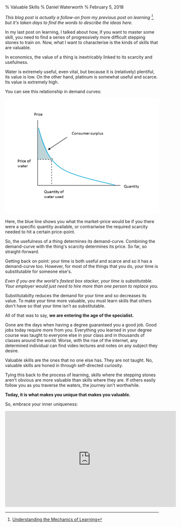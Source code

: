 % Valuable Skills
% Daniel Waterworth
% February 5, 2018

*This blog post is actually a follow-on from my previous post on
learning [^1], but it's taken days to find the words to describe the
ideas here.*

In my last post on learning, I talked about how, if you want to master
some skill, you need to find a series of progressively more difficult
stepping stones to train on. Now, what I want to characterise is the
kinds of skills that are valuable.

In economics, the value of a thing is inextricably linked to its
scarcity and usefulness.

Water is extremely useful, even vital, but because it is (relatively)
plentiful, its value is low. On the other hand, platinum is somewhat
useful and scarce. Its value is extremely high.

You can see this relationship in demand curves:

![demand](../images/demand.jpg)

Here, the blue line shows you what the market-price would be if you there
were a specific quantity available, or contrariwise the required scarcity
needed to hit a certain price-point.

So, the usefulness of a thing determines its demand-curve. Combining the
demand-curve with the thing's scarcity determines its price. So far, so
straight-forward.

Getting back on point: your time is both useful and scarce and so it has
a demand-curve too. However, for most of the things that you do, your
time is substitutable for someone else's.

*Even if you are the world's fastest box stacker, your time is
substitutable. Your employer would just need to hire more than one
person to replace you.*

Substitutabilty reduces the demand for your time and so decreases its
value. To make your time more valuable, you must learn skills that
others don't have so that your time isn't as substitutable.

All of that was to say, **we are entering the age of the specialist.**

Gone are the days when having a degree guaranteed you a good job. Good
jobs today require more from you. Everything you learned in your degree
course was taught to everyone else in your class and in thousands
of classes around the world. Worse, with the rise of the internet, any
determined individual can find video lectures and notes on any subject
they desire.

Valuable skills are the ones that no one else has. They are not
taught. No, valuable skills are honed in through self-directed
curiosity.

Tying this back to the process of learning, skills where the stepping
stones aren't obvious are more valuable than skills where they are. If
others easily follow you as you traverse the waters, the journey isn't
worthwhile.

**Today, it is what makes you unique that makes you valuable.**

So, embrace your inner uniqueness:

<iframe width="560" height="315" src="https://www.youtube-nocookie.com/embed/c47kn_Y4y8A?rel=0" frameborder="0" allow="autoplay; encrypted-media" allowfullscreen></iframe>

[^1]: [Understanding the Mechanics of Learning](./2018_01_29.html)
